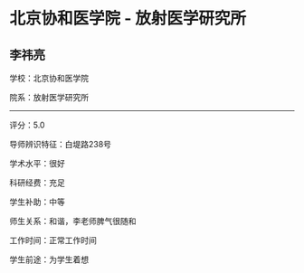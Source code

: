 # 北京协和医学院 - 放射医学研究所

## 李祎亮

学校：北京协和医学院

院系：放射医学研究所

* * *

评分：5.0

导师辨识特征：白堤路238号

学术水平：很好

科研经费：充足

学生补助：中等

师生关系：和谐，李老师脾气很随和

工作时间：正常工作时间

学生前途：为学生着想